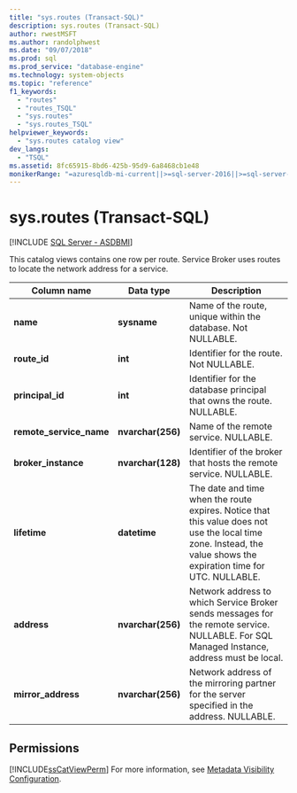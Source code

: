 ```yaml
---
title: "sys.routes (Transact-SQL)"
description: sys.routes (Transact-SQL)
author: rwestMSFT
ms.author: randolphwest
ms.date: "09/07/2018"
ms.prod: sql
ms.prod_service: "database-engine"
ms.technology: system-objects
ms.topic: "reference"
f1_keywords:
  - "routes"
  - "routes_TSQL"
  - "sys.routes"
  - "sys.routes_TSQL"
helpviewer_keywords:
  - "sys.routes catalog view"
dev_langs:
  - "TSQL"
ms.assetid: 8fc65915-8bd6-425b-95d9-6a8468cb1e48
monikerRange: "=azuresqldb-mi-current||>=sql-server-2016||>=sql-server-linux-2017"
---
```

# sys.routes (Transact-SQL)
[!INCLUDE [SQL Server - ASDBMI](../../includes/applies-to-version/sql-asdbmi.md)]

  This catalog views contains one row per route. Service Broker uses routes to locate the network address for a service.   

|Column name|Data type|Description|  
|-----------------|---------------|-----------------|  
|**name**|**sysname**|Name of the route, unique within the database. Not NULLABLE.|  
|**route_id**|**int**|Identifier for the route. Not NULLABLE.|  
|**principal_id**|**int**|Identifier for the database principal that owns the route. NULLABLE.|  
|**remote_service_name**|**nvarchar(256)**|Name of the remote service. NULLABLE.|  
|**broker_instance**|**nvarchar(128)**|Identifier of the broker that hosts the remote service. NULLABLE.|  
|**lifetime**|**datetime**|The date and time when the route expires. Notice that this value does not use the local time zone. Instead, the value shows the expiration time for UTC. NULLABLE.|  
|**address**|**nvarchar(256)**|Network address to which Service Broker sends messages for the remote service. NULLABLE. For SQL Managed Instance, address must be local.|  
|**mirror_address**|**nvarchar(256)**|Network address of the mirroring partner for the server specified in the address. NULLABLE.|  
  
## Permissions  
 [!INCLUDE[ssCatViewPerm](../../includes/sscatviewperm-md.md)] For more information, see [Metadata Visibility Configuration](../../relational-databases/security/metadata-visibility-configuration.md).  
  
  
